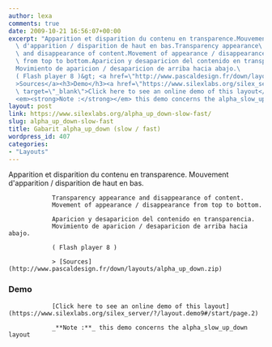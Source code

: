 ```yaml
---
author: lexa
comments: true
date: 2009-10-21 16:56:07+00:00
excerpt: "Apparition et disparition du contenu en transparence.Mouvement\
  \ d'apparition / disparition de haut en bas.Transparency appearance\
  \ and disappearance of content.Movement of appearance / disappearance\
  \ from top to bottom.Aparicion y desaparicion del contenido en transparencia.\
  Movimiento de aparicion / desaparicion de arriba hacia abajo.\
  ( Flash player 8 )&gt; <a href=\"http://www.pascaldesign.fr/down/layouts/alpha_up_down.zip\"\
  >Sources</a><h3>Demo</h3><a href=\"https://www.silexlabs.org/silex_server/?/layout.demo9#/start/page.2\"\
  \ target=\"_blank\">Click here to see an online demo of this layout</a>\
  <em><strong>Note :</strong></em> this demo concerns the alpha_slow_up_down layout"
layout: post
link: https://www.silexlabs.org/alpha_up_down-slow-fast/
slug: alpha_up_down-slow-fast
title: Gabarit alpha_up_down (slow / fast)
wordpress_id: 407
categories:
- "Layouts"
---
```


Apparition et disparition du contenu en transparence.
				Mouvement d'apparition / disparition de haut en bas.

				Transparency appearance and disappearance of content.
				Movement of appearance / disappearance from top to bottom.

				Aparicion y desaparicion del contenido en transparencia.
				Movimiento de aparicion / desaparicion de arriba hacia abajo.

				( Flash player 8 )

				> [Sources](http://www.pascaldesign.fr/down/layouts/alpha_up_down.zip)


### Demo


				[Click here to see an online demo of this layout](https://www.silexlabs.org/silex_server/?/layout.demo9#/start/page.2)

				_**Note :**_ this demo concerns the alpha_slow_up_down layout
